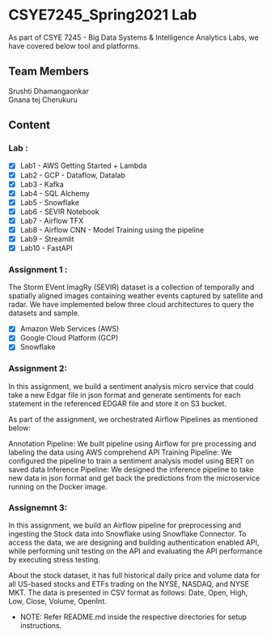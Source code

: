 # CSYE7245_Spring2021 Lab 

As part of CSYE 7245 - Big Data Systems & Intelligence Analytics Labs, we have covered below tool and platforms.

## Team Members
Srushti Dhamangaonkar  
Gnana tej Cherukuru

## Content 
### Lab :
- [x] Lab1 - AWS Getting Started + Lambda
- [x] Lab2 - GCP - Dataflow, Datalab
- [x] Lab3 - Kafka
- [x] Lab4 - SQL Alchemy
- [x] Lab5 - Snowflake
- [x] Lab6 - SEVIR Notebook
- [x] Lab7 - Airflow TFX
- [x] Lab8 - Airflow CNN - Model Training using the pipeline
- [x] Lab9 - Streamlit
- [x] Lab10 - FastAPI

### Assignment 1 :
The Storm EVent ImagRy (SEVIR) dataset is a collection of temporally and spatially aligned images containing weather events captured by satellite and radar. We have implemented below three cloud architectures to query the datasets and sample.
- [x] Amazon Web Services (AWS)  
- [x] Google Cloud Platform (GCP)  
- [x] Snowflake  

### Assignment 2:  
In this assignment, we build a sentiment analysis micro service that could take a new Edgar file in json format and generate sentiments for each statement in the referenced EDGAR file and store it on S3 bucket.

As part of the assignment, we orchestrated Airflow Pipelines as mentioned below:

Annotation Pipeline: We built pipeline using Airflow for pre processing and labeling the data using AWS comprehend API
Training Pipeline: We configured the pipeline to train a sentiment analysis model using BERT on saved data
Inference Pipeline: We designed the inference pipeline to take new data in json format and get back the predictions from the microservice running on the Docker image.  

### Assignemnt 3:
In this assignment, we build an Airflow pipeline for preprocessing and ingesting the Stock data into Snowflake using Snowflake Connector. To access the data, we are designing and building authentication enabled API, while performing unit testing on the API and evaluating the API performance by executing stress testing.  

About the stock dataset, it has full historical daily price and volume data for all US-based stocks and ETFs trading on the NYSE, NASDAQ, and NYSE MKT. The data is presented in CSV format as follows: Date, Open, High, Low, Close, Volume, OpenInt.   

*  NOTE: Refer README.md inside the respective directories for setup instructions. 
